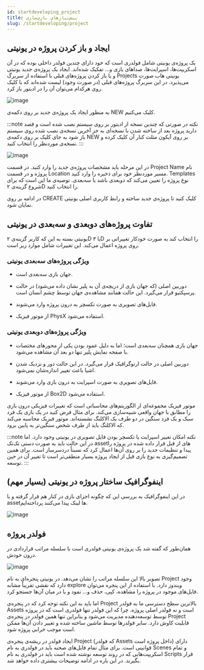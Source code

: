 ```yaml
---
id: startdeveloping_project
title: پیش‌نیازهای بازی‌سازی
slug: /startdeveloping/project
---
```


## ایجاد و باز کردن پروژه در یونیتی

یک پروژه‌ی یونیتی شامل فولدری است که خود دارای چندین فولدر داخلی بوده که در آن اسکریپت‌ها، اسپرایت‌ها، صداهای بازی و… تفکیک شده‌اند. ایجاد یک پروژه‌ی جدید یونیتی و یا باز کردن پروژه‌های قبلی با استفاده از سربرگ Projects یونیتی هاب صورت می‌پذیرد. در این سربرگ پروژه‌های قبلی (در صورت وجود) لیست شده‌اند که با کلیک روی هرکدام می‌توان آن را در ادیتور باز کرد.

![image](/img/unity_hub_projects.png)

به منظور ایجاد یک پروژه‌ی جدید بر روی دکمه‌ی NEW کلیک می‌کنیم.

:::note نکته
در صورتی که چندین نسخه از ادیتور بر روی سیستم نصب شده است و قصد دارید پروژه بعد از ساخته شدن با نسخه‌ای به جز آخرین نسخه‌ی نصب شده روی سیستم باز شود به جای کلیک بر روی دکمه‌ی NEW بر روی آیکون مثلث کنار آن کلیک کرده و نسخه‌ی موردنظر را انتخاب کنید.
:::

![image](/img/unity_hub_new_project.png)

در این مرحله باید مشخصات پروژ‌ه‌ی جدید را وارد کنید. در قسمت Project Name نام پروژه و در قسمت Location مسیر موردنظر خود برای ذخیره را وارد کنید. Templates نوع پروژه را تعیین می‌کند که دوبعدی باشد یا سه‌بعدی. توصیه‌ی ما این است که برای شروع گزینه‌ی ۲D را انتخاب کنید.

در ادامه بر روی CREATE کلیک کنید تا پروژه‌ی جدید ساخته و رابط کاربری اصلی یونیتی نمایان شود.

## تفاوت پروژه‌های دوبعدی و سه‌بعدی در یونیتی

یونیتی بسته به این که کاربر گزینه‌ی ۲D یا ۳D را انتخاب کند به صورت خودکار تغییراتی بر روی پروژه اعمال می‌کند. این تغییرات شامل موارد زیر است.

### ویژگی پروژه‌های سه‌بعدی یونیتی

* جهان بازی سه‌بعدی است.

* دوربین اصلی (که جهان بازی از دریچه‌ی آن به پلیر نشان داده می‌شود) در حالت پرسپکتیو قرار می‌گیرد. این حالت همانند مشاهده‌ی جهان توسط چشم انسان است.

* فایل‌های تصویری به صورت تکسچر به درون پروژه وارد می‌شوند.

* از موتور فیزیک PhysX استفاده می‌شود.

### ویژگی پروژه‌های دوبعدی یونیتی

* جهان بازی همچنان سه‌بعدی است؛ اما به دلیل عمود بودن یکی از محورهای مختصات با صفحه نمایش پلیر تنها دو بعد آن مشاهده می‌شود.

* دوربین اصلی در حالت ارتوگرافیک قرار می‌گیرد. در این حالت دور و نزدیک شدن اشیا باعث تغییر اندازه‌شان نمی‌شود.

* فایل‌های تصویری به صورت اسپرایت به درون بازی وارد می‌شوند.

* از موتور فیزیک Box2D استقاده می‌شود.

موتور فیزیک مجموعه‌ای از الگوریتم‌های محاسباتی است که تغییرات فیزیکی درون بازی را مطابق با جهان واقعی شبیه‌سازی می‌کند. برای مثال فرض کنید در یک بازی یک فرد سبک و یک فرد سنگین در دو طرف یک الاکلنگ نشسته‌اند. موتور فیزیک محاسبه می‌کند که الاکلنگ باید از طرف شخص سنگین‌تر به پایین برود.

:::note نکته
امکان تغییر اسپرایت یا تکسچر بودن فایل تصویری در یونیتی وجود دارد. اما در این حالت باید به صورت دستی تک‌تک assetهای از قبل قرار داده شده در پروژه را پیدا و تنظیمات جدید را بر روی آن‌ها اعمال کرد که نسبتاً دردسرساز است. برای همین تصمیم‌گیری به نوع بازی قبل از ایجاد پروژه بسیار منطقی‌تر است تا تغییر آن در حین توسعه.
:::

## اینفوگرافیک ساختار پروژه در یونیتی (بسیار مهم)

در این اینفوگرافیک به بررسی این که چگونه اجزای بازی در کنار هم قرار گرفته و با assetها لینک پیدا می‌کنند پرداخته‌ایم.

![image](/img/project_structure_in_unity.png)

## فولدر پروژه

همان‌طور که گفته شد یک پروژه‌ی یونیتی فولدری است با سلسله مراتب قراردادی در درون خودش.

![image](/img/unity_project_file_structure.png)

تصویر بالا این سلسله مراتب را نشان می‌دهد. در یونیتی پنجره‌ای به نام Project وجود دارد که نقشی تقریباً مشابه explore ویندوز دارد. با استفاده از این پنجره می‌توان فایل‌های موجود در پروژه را مشاهده، کپی، حذف و… نمود و یا در میان آن‌ها جستجو کرد.

اما باید به این نکته توجه کرد که در پنجره‌ی Project بالاترین سطح دسترسی ما به فولدر Assets است و نه فولدر اصلی پروژه. چرا که این فولدر تنها فولدری است که در پروژه توسط توسعه‌دهنده مدیریت می‌شود و بنابراین تنها همین فولدر در پنجره‌ی Project قابلیت کاوش دارد. سایر فولدرها توسط ماشین ساخته شده و تغییر دادن آن‌ها ممکن است موجب خرابی پروژه شود.

ایجاد فولدر در ریشه‌ی پنجره‌ی Project (که فولدر Assets داخل پروژه است) دارای قوانینی است. برای مثال تمام فایل‌های صحنه باید در فولدری به نام Scenes و تمام اسکریپت‌هایی که در روند توسعه نوشته شده است باید در فولدری به نام Scripts قرار بگیرند. در این باره در ادامه توضیحات بیشتری داده خواهد شد.